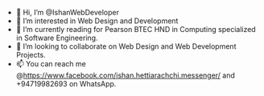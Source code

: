 - 👋 Hi, I’m @IshanWebDeveloper
- 👀 I’m interested in Web Design and Development
- 🌱 I’m currently reading for Pearson BTEC HND in Computing specialized in Software Engineering.
- 💞️ I’m looking to collaborate on Web Design and Web Development Projects.
- 📫 You can reach me @https://www.facebook.com/ishan.hettiarachchi.messenger/ and +94719982693 on WhatsApp.

<!---
IshanWebDeveloper/IshanWebDeveloper is a ✨ special ✨ repository because its `README.md` (this file) appears on your GitHub profile.
You can click the Preview link to take a look at your changes.
--->
